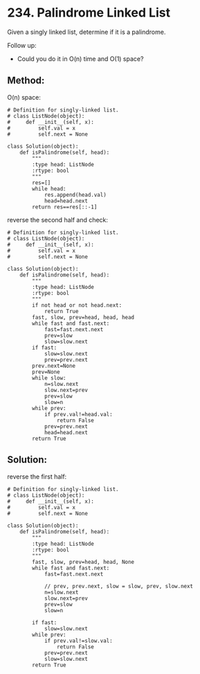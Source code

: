 # 234. Palindrome Linked List

Given a singly linked list, determine if it is a palindrome.

Follow up:
- Could you do it in O(n) time and O(1) space?

## Method:

O(n) space:

    # Definition for singly-linked list.
    # class ListNode(object):
    #     def __init__(self, x):
    #         self.val = x
    #         self.next = None
    
    class Solution(object):
        def isPalindrome(self, head):
            """
            :type head: ListNode
            :rtype: bool
            """
            res=[]
            while head:
                res.append(head.val)
                head=head.next
            return res==res[::-1]

reverse the second half and check:

    # Definition for singly-linked list.
    # class ListNode(object):
    #     def __init__(self, x):
    #         self.val = x
    #         self.next = None
    
    class Solution(object):
        def isPalindrome(self, head):
            """
            :type head: ListNode
            :rtype: bool
            """
            if not head or not head.next:
                return True
            fast, slow, prev=head, head, head
            while fast and fast.next:
                fast=fast.next.next
                prev=slow
                slow=slow.next
            if fast:
                slow=slow.next
                prev=prev.next
            prev.next=None
            prev=None
            while slow:
                n=slow.next
                slow.next=prev
                prev=slow
                slow=n
            while prev:
                if prev.val!=head.val:
                    return False
                prev=prev.next
                head=head.next
            return True
            
## Solution:

reverse the first half:

    # Definition for singly-linked list.
    # class ListNode(object):
    #     def __init__(self, x):
    #         self.val = x
    #         self.next = None
    
    class Solution(object):
        def isPalindrome(self, head):
            """
            :type head: ListNode
            :rtype: bool
            """
            fast, slow, prev=head, head, None
            while fast and fast.next:
                fast=fast.next.next
                
                // prev, prev.next, slow = slow, prev, slow.next
                n=slow.next
                slow.next=prev
                prev=slow
                slow=n
                
            if fast:
                slow=slow.next
            while prev:
                if prev.val!=slow.val:
                    return False
                prev=prev.next
                slow=slow.next
            return True